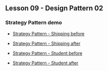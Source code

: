 ## Lesson 09 - Design Pattern 02
### Strategy Pattern demo

- [Strategy Pattern - Shipping before](src/main/java/shipping/before)

- [Strategy Pattern - Shipping after](src/main/java/shipping/after)

- [Strategy Pattern - Student before](src/main/java/student/before)

- [Strategy Pattern - Student after](src/main/java/student/after)
